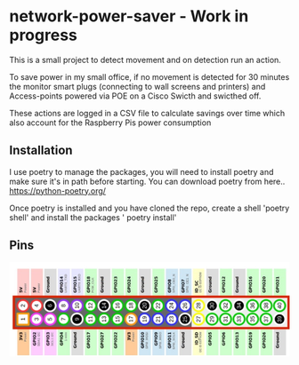 # network-power-saver - Work in progress

This is a small project to detect movement and on detection run an action. 

To save power in my small office, if no movement is detected for 30 minutes the monitor smart plugs (connecting to wall screens and printers) and Access-points powered via POE on a Cisco Swicth and swicthed off. 

These actions are logged in a CSV file to calculate savings over time which also account for the Raspberry Pis power consumption 

## Installation
I use poetry to manage the packages, you will need to install poetry and make sure it's in path before starting. You can download poetry from here.. https://python-poetry.org/

Once poetry is installed and you have cloned the repo, create a shell 'poetry shell' and install the packages ' poetry install'

## Pins

![alt text](https://github.com/grevster/network-power-saver/blob/main/images/pi-pins.jpg?raw=true)